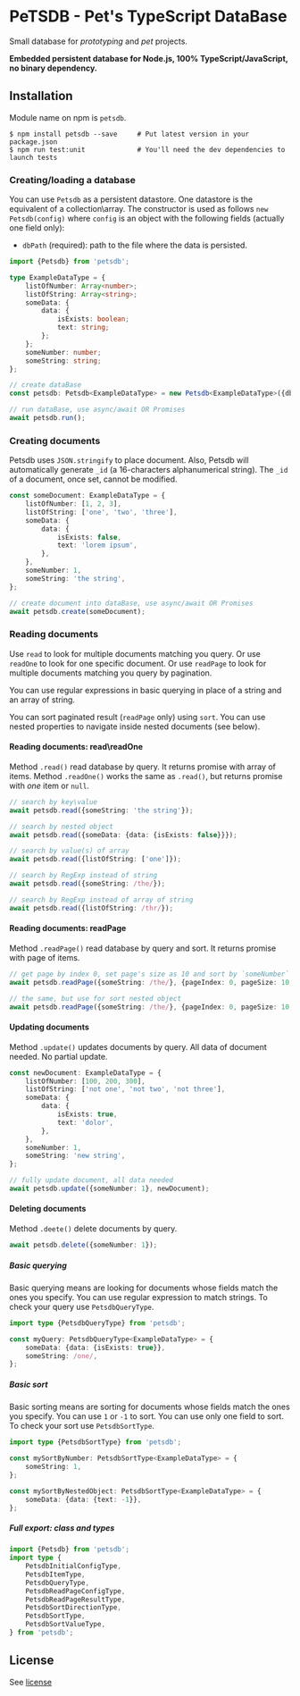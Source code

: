 # PeTSDB - Pet's TypeScript DataBase

Small database for _prototyping_ and _pet_ projects.

**Embedded persistent database for Node.js, 100% TypeScript/JavaScript, no binary dependency.**

## Installation
Module name on npm is `petsdb`.

```shell
$ npm install petsdb --save     # Put latest version in your package.json
$ npm run test:unit             # You'll need the dev dependencies to launch tests
```

### Creating/loading a database
You can use `Petsdb` as a persistent datastore. One datastore is the equivalent of a collection\array. The constructor is used as follows `new Petsdb(config)` where `config` is an object with the following fields (actually one field only):

* `dbPath` (required): path to the file where the data is persisted.

```typescript
import {Petsdb} from 'petsdb';

type ExampleDataType = {
    listOfNumber: Array<number>;
    listOfString: Array<string>;
    someData: {
        data: {
            isExists: boolean;
            text: string;
        };
    };
    someNumber: number;
    someString: string;
};

// create dataBase
const petsdb: Petsdb<ExampleDataType> = new Petsdb<ExampleDataType>({dbPath: 'path/to/your/file'});

// run dataBase, use async/await OR Promises
await petsdb.run();
```

### Creating documents
Petsdb uses `JSON.stringify` to place document. Also, Petsdb will automatically generate `_id` (a 16-characters alphanumerical string). The `_id` of a document, once set, cannot be modified.

```typescript
const someDocument: ExampleDataType = {
    listOfNumber: [1, 2, 3],
    listOfString: ['one', 'two', 'three'],
    someData: {
        data: {
            isExists: false,
            text: 'lorem ipsum',
        },
    },
    someNumber: 1,
    someString: 'the string',
};

// create document into dataBase, use async/await OR Promises
await petsdb.create(someDocument);
```

### Reading documents
Use `read` to look for multiple documents matching you query.
Or use `readOne` to look for one specific document.
Or use `readPage` to look for multiple documents matching you query by pagination.

You can use regular expressions in basic querying in place of a string and an array of string.

You can sort paginated result (`readPage` only) using `sort`. You can use nested properties to navigate inside nested documents (see below).

#### Reading documents: read\readOne
Method `.read()` read database by query. It returns promise with array of items. Method `.readOne()` works the same as `.read()`, but returns promise with _one_ item or `null`.

```typescript
// search by key\value
await petsdb.read({someString: 'the string'});

// search by nested object
await petsdb.read({someData: {data: {isExists: false}}});

// search by value(s) of array
await petsdb.read({listOfString: ['one']});

// search by RegExp instead of string
await petsdb.read({someString: /the/});

// search by RegExp instead of array of string
await petsdb.read({listOfString: /thr/});
```

#### Reading documents: readPage
Method `.readPage()` read database by query and sort. It returns promise with page of items.
```typescript
// get page by index 0, set page's size as 10 and sort by `someNumber`
await petsdb.readPage({someString: /the/}, {pageIndex: 0, pageSize: 10, sort: {someNumber: 1}});

// the same, but use for sort nested object
await petsdb.readPage({someString: /the/}, {pageIndex: 0, pageSize: 10, sort: {someData: {data: {text: -1}}}});
```

#### Updating documents
Method `.update()` updates documents by query. All data of document needed. No partial update.

```typescript
const newDocument: ExampleDataType = {
    listOfNumber: [100, 200, 300],
    listOfString: ['not one', 'not two', 'not three'],
    someData: {
        data: {
            isExists: true,
            text: 'dolor',
        },
    },
    someNumber: 1,
    someString: 'new string',
};

// fully update document, all data needed
await petsdb.update({someNumber: 1}, newDocument);
```

#### Deleting documents
Method `.deete()` delete documents by query.
```typescript
await petsdb.delete({someNumber: 1});
```

##### Basic querying
Basic querying means are looking for documents whose fields match the ones you specify. You can use regular expression to match strings. To check your query use `PetsdbQueryType`.

```typescript
import type {PetsdbQueryType} from 'petsdb';

const myQuery: PetsdbQueryType<ExampleDataType> = {
    someData: {data: {isExists: true}},
    someString: /one/,
};
```

##### Basic sort
Basic sorting means are sorting for documents whose fields match the ones you specify. You can use `1` or `-1` to sort. You can use only one field to sort. To check your sort use `PetsdbSortType`.

```typescript
import type {PetsdbSortType} from 'petsdb';

const mySortByNumber: PetsdbSortType<ExampleDataType> = {
    someString: 1,
};

const mySortByNestedObject: PetsdbSortType<ExampleDataType> = {
    someData: {data: {text: -1}},
};
```

##### Full export: class and types
```typescript
import {Petsdb} from 'petsdb';
import type {
    PetsdbInitialConfigType,
    PetsdbItemType,
    PetsdbQueryType,
    PetsdbReadPageConfigType,
    PetsdbReadPageResultType,
    PetsdbSortDirectionType,
    PetsdbSortType,
    PetsdbSortValueType,
} from 'petsdb';
```

## License

See [license](license)
